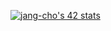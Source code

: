<a href="https://github.com/JaeSeoKim/badge42"><img src="https://badge42.vercel.app/api/v2/cl5kzatsc001109l4qq2qhc47/stats?cursusId=21&coalitionId=85" alt="jang-cho's 42 stats" /></a>
